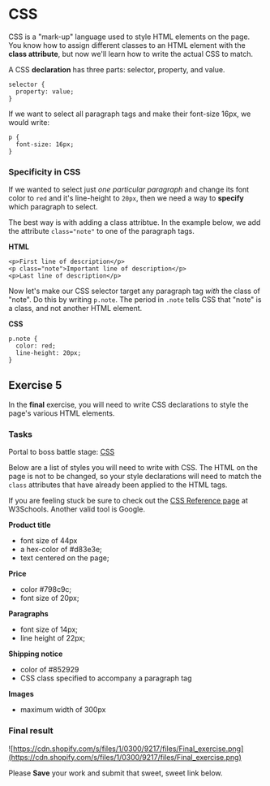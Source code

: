 # CSS

CSS is a "mark-up" language used to style HTML elements on the page.  You know how to assign different classes to an HTML element with the **class attribute**, but now we'll learn how to write the actual CSS to match.

A CSS **declaration** has three parts: selector, property, and value.

```
selector {
  property: value;
}
```

If we want to select all paragraph tags and make their font-size 16px, we would write:

```
p {
  font-size: 16px;
}
```

### Specificity in CSS

If we wanted to select just *one particular paragraph* and change its font color to `red` and it's line-height to `20px`, then we need a way to **specify** which paragraph to select.

The best way is with adding a class attribtue. In the example below, we add the attribute `class="note"` to one of the paragraph tags.

**HTML**

```
<p>First line of description</p>
<p class="note">Important line of description</p>
<p>Last line of description</p>
```

Now let's make our CSS selector target any paragraph tag *with* the class of "note".  Do this by writing `p.note`.  The period in `.note` tells CSS that "note" is a class, and not another HTML element.

**CSS**

```
p.note {
  color: red;
  line-height: 20px;
}
```


## Exercise 5

In the **final** exercise, you will need to write CSS declarations to style the page's
various HTML elements.

### Tasks

Portal to boss battle stage: [CSS](http://codepen.io/NathanPJF/pen/zGBLpQ)

Below are a list of styles you will need to write with CSS.  The HTML on the page
is not to be changed, so your style declarations will need to match the `class` attributes
that have already been applied to the HTML tags.

If you are feeling stuck be sure to check out the [CSS Reference page](http://www.w3schools.com/cssref/) at W3Schools.  Another valid tool is Google.

**Product title**

  - font size of 44px
  - a hex-color of #d83e3e;
  - text centered on the page;

**Price**

  - color #798c9c;
  - font size of 20px;

**Paragraphs**

  - font size of 14px;
  - line height of 22px;

**Shipping notice**

  - color of #852929
  - CSS class specified to accompany a paragraph tag

**Images**

 - maximum width of 300px

### Final result

![https://cdn.shopify.com/s/files/1/0300/9217/files/Final_exercise.png](https://cdn.shopify.com/s/files/1/0300/9217/files/Final_exercise.png)


Please **Save** your work and submit that sweet, sweet link below.
